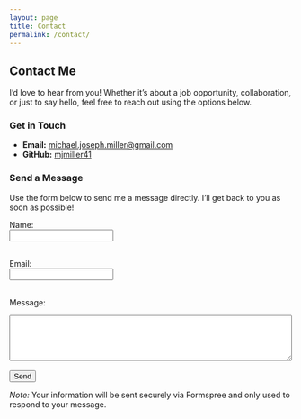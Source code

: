 ```yaml
---
layout: page
title: Contact
permalink: /contact/
---
```


## Contact Me

I’d love to hear from you! Whether it’s about a job opportunity, collaboration, or just to say hello, feel free to reach out using the options below.

### Get in Touch
- **Email:** [michael.joseph.miller@gmail.com](mailto:michael.joseph.miller@gmail.com)  
- **GitHub:** [mjmiller41](https://github.com/mjmiller41)  

### Send a Message
Use the form below to send me a message directly. I’ll get back to you as soon as possible!

<form action="https://formspree.io/f/mjkywgwo" method="POST">
  <label for="name">Name:</label><br>
  <input type="text" id="name" name="name" required><br><br>

  <label for="email">Email:</label><br>
  <input type="email" id="email" name="email" required><br><br>

  <label for="message">Message:</label><br>
  <textarea id="message" name="message" rows="5" cols="60" required></textarea><br><br>

  <input type="submit" value="Send">
</form>

*Note:* Your information will be sent securely via Formspree and only used to respond to your message.